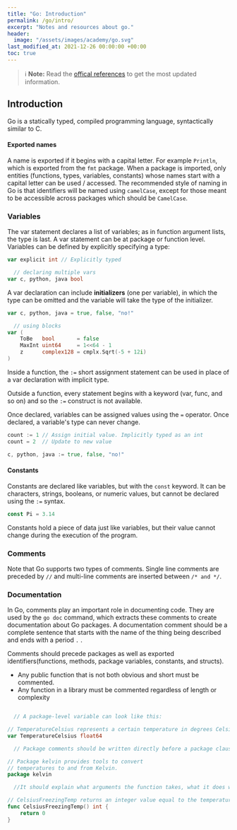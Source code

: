 ```yaml
---
title: "Go: Introduction"
permalink: /go/intro/
excerpt: "Notes and resources about go."
header:
  image: "/assets/images/academy/go.svg"
last_modified_at: 2021-12-26 00:00:00 +00:00
toc: true
---
```


> :information_source: **Note:** Read the [offical references](https://go.dev/learn) to get the most updated information.

## Introduction

Go is a statically typed, compiled programming language, syntactically similar to C.

#### Exported names
A name is exported if it begins with a capital letter. For example `Println`, which is exported from the `fmt` package. When a package is imported, only entities (functions, types, variables, constants) whose names start with a capital letter can be used / accessed. The recommended style of naming in Go is that identifiers will be named using `camelCase`, except for those meant to be accessible across packages which should be `CamelCase`.


### Variables

The var statement declares a list of variables; as in function argument lists, the type is last.
A var statement can be at package or function level.
Variables can be defined by explicitly specifying a type:
```go
var explicit int // Explicitly typed

  // declaring multiple vars
var c, python, java bool
```

A var declaration can include **initializers** (one per variable), in which the type can be omitted and the variable will take the type of the initializer.

```go
var c, python, java = true, false, "no!"

  // using blocks
var (
	ToBe   bool       = false
	MaxInt uint64     = 1<<64 - 1
	z      complex128 = cmplx.Sqrt(-5 + 12i)
)
```

Inside a function, the `:=` short assignment statement can be used in place of a var declaration with implicit type.

Outside a function, every statement begins with a keyword (var, func, and so on) and so the `:=` construct is not available.

Once declared, variables can be assigned values using the `=` operator. Once declared, a variable's type can never change.

```go
count := 1 // Assign initial value. Implicitly typed as an int
count = 2  // Update to new value

c, python, java := true, false, "no!"
```

#### Constants
Constants are declared like variables, but with the `const` keyword.
It can be characters, strings, booleans, or numeric values, but cannot be declared using the `:=` syntax.

```go
const Pi = 3.14
```
Constants hold a piece of data just like variables, but their value cannot change during the execution of the program.

### Comments

Note that Go supports two types of comments. Single line comments are preceded by `//` and multi-line comments are inserted between `/* and */`.


### Documentation

In Go, comments play an important role in documenting code. They are used by the `go doc` command, which extracts these comments to create documentation about Go packages. A documentation comment should be a complete sentence that starts with the name of the thing being described and ends with a period `.` .

Comments should precede packages as well as exported identifiers(functions, methods, package variables, constants, and structs).

* Any public function that is not both obvious and short must be commented.
* Any function in a library must be commented regardless of length or complexity

```go

  // A package-level variable can look like this:

// TemperatureCelsius represents a certain temperature in degrees Celsius.
var TemperatureCelsius float64

  // Package comments should be written directly before a package clause and begin with `Package x ...`

// Package kelvin provides tools to convert
// temperatures to and from Kelvin.
package kelvin

  //It should explain what arguments the function takes, what it does with them, and what its return values mean

// CelsiusFreezingTemp returns an integer value equal to the temperature at which water freezes in degrees Celsius.
func CelsiusFreezingTemp() int {
	return 0
}
```

